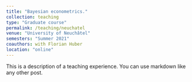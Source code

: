 ```yaml
---
title: "Bayesian econometrics."
collection: teaching
type: "Graduate course"
permalink: /teaching/neuchatel
venue: "University of Neuchâtel"
semesters: "Summer 2021"
coauthors: with Florian Huber
location: "online"
---
```


This is a description of a teaching experience. You can use markdown like any other post.

